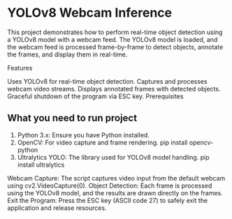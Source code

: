 # YOLOv8 Webcam Inference

This project demonstrates how to perform real-time object detection using a YOLOv8 model with a webcam feed. The YOLOv8 model is loaded, and the webcam feed is processed frame-by-frame to detect objects, annotate the frames, and display them in real-time.

Features

Uses YOLOv8 for real-time object detection.
Captures and processes webcam video streams.
Displays annotated frames with detected objects.
Graceful shutdown of the program via ESC key.
Prerequisites

## What you need to run project

1. Python 3.x: Ensure you have Python installed.
2. OpenCV: For video capture and frame rendering.   pip install opencv-python
3. Ultralytics YOLO: The library used for YOLOv8 model handling.  pip install ultralytics


Webcam Capture: The script captures video input from the default webcam using cv2.VideoCapture(0).
Object Detection: Each frame is processed using the YOLOv8 model, and the results are drawn directly on the frames.
Exit the Program: Press the ESC key (ASCII code 27) to safely exit the application and release resources.


